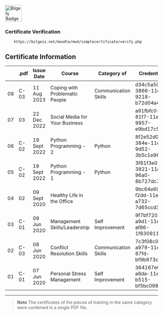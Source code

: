 <a href="https://bilgeis.net" target="_blank">
  <img height="55" alt="Bilge İş Badge" src="https://img.shields.io/badge/Bilge%20İş-D71921?style=for-the-badge">
</a>

### Certificate Verification

    	https://bilgeis.net/moodle/mod/simplecertificate/verify.php

## Certificate Information

|    | .pdf | Issue Date   | Course                         | Category of          | CredentialID                         | Lang. |
|----|------|--------------|--------------------------------|----------------------|--------------------------------------|-------|
| 08 | C-03 | 11 Aug 2023  | Coping with Problematic People | Communication Skills | d34c5a50-3866-11ee-9218-b72d04a4f6e9 | TR    |
| 07 | 03   | 22 Dec 2022  | Social Media for Your Business |                      | a91fbfc0-81f7-11ed-9957-e9bd17c54b69 | TR    |
| 06 | C-02 | 19 Sept 2022 | Python Programming - 2         | Python               | 8f2e52d0-384e-11ed-9d52-3b5c1e96491e | TR    |
| 05 | C-02 | 19 Sept 2022 | Python Programming - 1         | Python               | 3f81f3e0-3821-11ed-96a0-8b727dc794e0 | TR    |
| 04 | 02   | 09 Sept 2020 | Healthy Life in the Office     |                      | 9bc64e60-f2dd-11ea-a732-7d65ccd369e4 | TR    |
| 03 | C-01 | 09 Jun 2020  | Management Skills/Leadership                     | Self Improvement     | 9f7bf720-a9d1-11ea-af86-1f6309114747 | TR    |
| 02 | C-03 | 08 Jun 2020  | Conflict Resolution Skills            | Communication Skills | 7c3f08c0-a979-11ea-87fd-bf9b973cc26f | TR    |
| 01 | C-01 | 07 Jun 2020  | Personal Stress Management     | Self Improvement     | 364167e0-a8da-11ea-b515-bf5bc098547c | TR    |

<hr>

> **Note**
> The certificates of the pieces of training in the same category were combined in a single PDF file.
